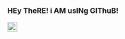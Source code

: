 ### HEy TheRE! i AM usINg GIThuB!

<a target="_blank" href="http://jeremys.social">
  <img align="left" alt="Instagram" width="22px" src="https://cdn.jsdelivr.net/npm/simple-icons@v3/icons/instagram.svg" />
</a>
